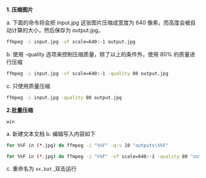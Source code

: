 
**1. 压缩图片**

a. 下面的命令将会把 input.jpg 这张图片压缩成宽度为 640 像素，而高度会被自动计算的大小，然后保存为 output.jpg。

```bash
ffmpeg -i input.jpg -vf scale=640:-1 output.jpg
```

b. 使用 -quality 选项来控制压缩质量，除了以上的条件外，使用 80% 的质量进行压缩

```bash
ffmpeg -i input.jpg -vf scale=640:-1 -quality 80 output.jpg
```

c. 只使用质量压缩

```bash
ffmpeg -i input.jpg -quality 80 output.jpg
```

**2.批量压缩**

`win` 

a.  新建文本文档
b.  编辑写入内容如下

```bash
for %%F in (*.jpg) do ffmpeg -i "%%F" -q:v 10 "outputs\%%F"
```


```bash
for %%F in (*.jpg) do ffmpeg -i "%%F" -vf scale=640:-1 -quality 80 "outputs\%%F"
```

c. 重命名为 `xx.bat` ,双击运行